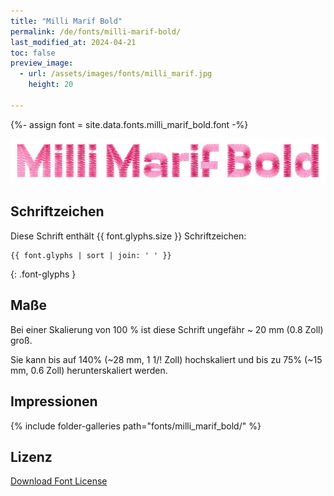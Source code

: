 ```yaml
---
title: "Milli Marif Bold"
permalink: /de/fonts/milli-marif-bold/
last_modified_at: 2024-04-21
toc: false
preview_image:
  - url: /assets/images/fonts/milli_marif.jpg
    height: 20

---
```

{%- assign font = site.data.fonts.milli_marif_bold.font -%}

![Milli_Marif](/assets/images/fonts/milli_marif.jpg)


## Schriftzeichen

Diese Schrift enthält  {{ font.glyphs.size }} Schriftzeichen:

```
{{ font.glyphs | sort | join: ' ' }}
```
{: .font-glyphs }


## Maße

Bei einer Skalierung von 100 % ist diese Schrift ungefähr ~ 20 mm (0.8 Zoll) groß.

Sie kann bis auf 140% (~28 mm, 1 1/! Zoll) hochskaliert und bis zu 75% (~15 mm, 0.6 Zoll) herunterskaliert werden.

## Impressionen

{% include folder-galleries path="fonts/milli_marif_bold/" %}

## Lizenz
[Download Font License](https://github.com/inkstitch/inkstitch/tree/main/fonts/milli_marif_bold/LICENSE.txt)
